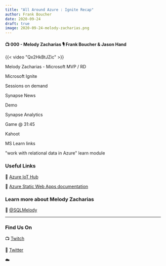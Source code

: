 ```yaml
---
title: "All Around Azure : Ignite Recap"
author: Frank Boucher
date: 2020-09-24
draft: true
image: 2020-09-24-melody-zacharias.png
---
```


#### 📺 000 - Melody Zacharias 🎙️ Frank Boucher & Jason Hand

<!--more-->

{{< video "Qx2HkBtJZic" >}}

Melody Zacharias - Microsoft MVP / RD

Microsoft Ignite

Sessions on demand

Synapse News

Demo

Synapse Analytics

Game @ 31:45

Kahoot

MS Learn links

"work with relational data in Azure" learn module



### Useful Links

🔗 [Azure IoT Hub](https://cda.ms/1tm)

🔗 [Azure Static Web Apps documentation](https://cda.ms/1rR)



### Learn more about Melody Zacharias

🔗 [@SQLMelody](https://twitter.com/SQLMelody)



---

### Find Us On

📺 [Twitch](https://www.twitch.tv/microsoftdeveloper)

🔗 [Twitter](https://twitter.com/allaroundazure)

☁️
